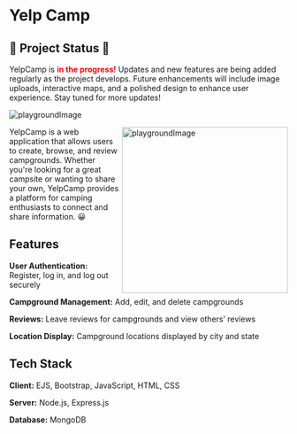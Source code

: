 # Yelp Camp

## 🚧 Project Status 🚧

<p>YelpCamp is <strong style="color: red;">in the progress!</strong> Updates and new features are being added regularly as the project develops. Future enhancements will include image uploads, interactive maps, and a polished design to enhance user experience. Stay tuned for more updates! </p>

![playgroundImage](https://mir-s3-cdn-cf.behance.net/project_modules/max_1200/d726af82633527.5d23b268e26ba.gif)

<img align="right" alt="playgroundImage" src="https://mir-s3-cdn-cf.behance.net/project_modules/max_1200/d726af82633527.5d23b268e26ba.gif" width="300"></img>

<p align="left">YelpCamp is a web application that allows users to create, browse, and review campgrounds. Whether you're looking for a great campsite or wanting to share your own, YelpCamp provides a platform for camping enthusiasts to connect and share information. 😀
</p>

## Features

**User Authentication:** Register, log in, and log out securely

**Campground Management:** Add, edit, and delete campgrounds

**Reviews:** Leave reviews for campgrounds and view others’ reviews

**Location Display:** Campground locations displayed by city and state

## Tech Stack

**Client:** EJS, Bootstrap, JavaScript, HTML, CSS

**Server:** Node.js, Express.js

**Database:** MongoDB






